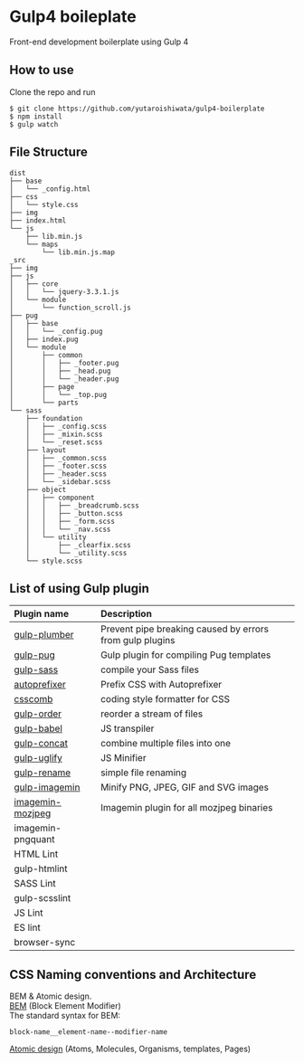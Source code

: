 # Gulp4 boileplate
Front-end development boilerplate using Gulp 4

## How to use
Clone the repo and run
```
$ git clone https://github.com/yutaroishiwata/gulp4-boilerplate
$ npm install
$ gulp watch
```

## File Structure
```
dist
├── base
│   └── _config.html
├── css
│   └── style.css
├── img
├── index.html
└── js
    ├── lib.min.js
    └── maps
        └── lib.min.js.map
_src
├── img
├── js
│   ├── core
│   │   └── jquery-3.3.1.js
│   └── module
│       └── function_scroll.js
├── pug
│   ├── base
│   │   └── _config.pug
│   ├── index.pug
│   └── module
│       ├── common
│       │   ├── _footer.pug
│       │   ├── _head.pug
│       │   └── _header.pug
│       ├── page
│       │   └── _top.pug
│       └── parts
└── sass
    ├── foundation
    │   ├── _config.scss
    │   ├── _mixin.scss
    │   └── _reset.scss
    ├── layout
    │   ├── _common.scss
    │   ├── _footer.scss
    │   ├── _header.scss
    │   └── _sidebar.scss
    ├── object
    │   ├── component
    │   │   ├── _breadcrumb.scss
    │   │   ├── _button.scss
    │   │   ├── _form.scss
    │   │   └── _nav.scss
    │   └── utility
    │       ├── _clearfix.scss
    │       └── _utility.scss
    └── style.scss
```

## List of using Gulp plugin

|Plugin name        | Description                         
|:------------------|:----------------------------------
| [gulp-plumber](https://www.npmjs.com/package/gulp-plumber) | Prevent pipe breaking caused by errors from gulp plugins |
| [gulp-pug](https://www.npmjs.com/package/gulp-pug)        | Gulp plugin for compiling Pug templates              |
| [gulp-sass](https://www.npmjs.com/package/gulp-sass)       | compile your Sass files      |
| [autoprefixer](https://www.npmjs.com/package/gulp-autoprefixer) | Prefix CSS with Autoprefixer              |
| [csscomb](https://www.npmjs.com/package/csscomb)           | coding style formatter for CSS              |
| [gulp-order](https://www.npmjs.com/package/gulp-order)     | reorder a stream of files                            |
| [gulp-babel](https://www.npmjs.com/package/gulp-babel)     | JS transpiler                            |
| [gulp-concat](https://www.npmjs.com/package/gulp-concat)   | combine multiple files into one                      |
| [gulp-uglify](https://www.npmjs.com/package/gulp-uglify)    | JS Minifier                       |
| [gulp-rename](https://www.npmjs.com/package/gulp-rename)    | simple file renaming                    |
| [gulp-imagemin](https://www.npmjs.com/package/gulp-imagemin)     | Minify PNG, JPEG, GIF and SVG images      |
| [imagemin-mozjpeg](https://www.npmjs.com/package/imagemin-mozjpeg-full)|Imagemin plugin for all mozjpeg binaries|
| imagemin-pngquant |                                           |
| HTML Lint         |                                           |
| gulp-htmlint      |                            |
| SASS Lint         |                                           |
| gulp-scsslint     |                                           |
| JS Lint           |                                           |
| ES lint           |                                           |
| browser-sync      |                                           |

## CSS Naming conventions and Architecture
BEM & Atomic design.  
[BEM](http://getbem.com/naming/) (Block Element Modifier)  
The standard syntax for BEM:
```
block-name__element-name--modifier-name
```
[Atomic design](https://bradfrost.com/blog/post/atomic-web-design/) (Atoms, Molecules, Organisms, templates, Pages)

